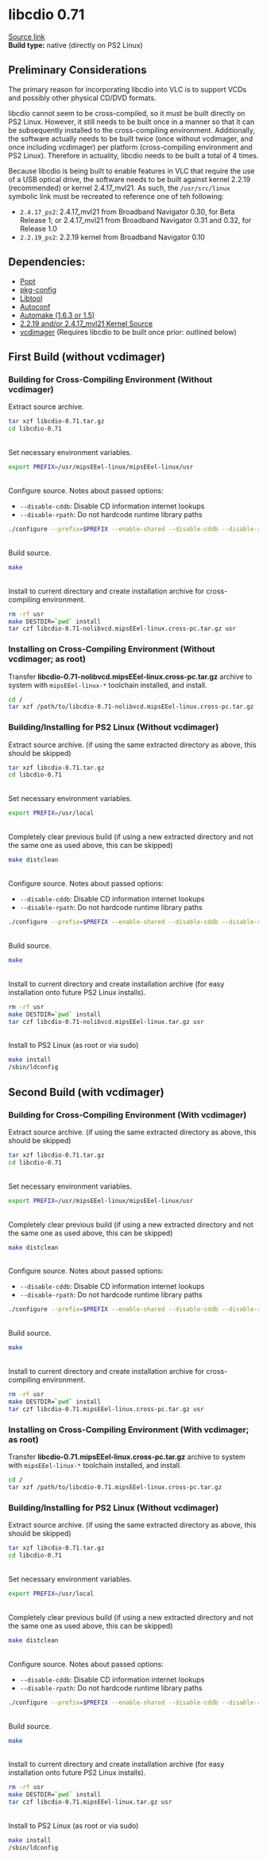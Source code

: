 # libcdio 0.71

[Source link](https://ftp.gnu.org/gnu/libcdio/libcdio-0.71.tar.gz)  
**Build type:** native (directly on PS2 Linux)

## Preliminary Considerations

The primary reason for incorporating libcdio into VLC is to support VCDs and possibly other physical CD/DVD formats.

libcdio cannot seem to be cross-compiled, so it must be built directly on PS2 Linux. However, it still needs to be built once in a manner so that it can be subsequently installed to the cross-compiling environment. Additionally, the software actually needs to be built twice (once without vcdimager, and once including vcdimager) per platform (cross-compiling environment and PS2 Linux). Therefore in actuality, libcdio needs to be built a total of 4 times.

Because libcdio is being built to enable features in VLC that require the use of a USB optical drive, the software needs to be built against kernel 2.2.19 (recommended) or kernel 2.4.17_mvl21. As such, the ```/usr/src/linux``` symbolic link must be recreated to reference one of teh following:
* ```2.4.17_ps2```: 2.4.17_mvl21 from Broadband Navigator 0.30, for Beta Release 1; or 2.4.17_mvl21 from Broadband Navigator 0.31 and 0.32, for Release 1.0
* ```2.2.19_ps2```: 2.2.19 kernel from Broadband Navigator 0.10

## Dependencies:

* [Popt](../../../Popt)
* [pkg-config](../../../pkg-config)
* [Libtool](../../../Libtool)
* [Autoconf](../../../Autoconf)
* [Automake (1.6.3 or 1.5)](../../../Automake)
* [2.2.19 and/or 2.4.17_mvl21 Kernel Source](../../../Kernel&#32;Source)
* [vcdimager](../vcdimager) (Requires libcdio to be built once prior: outlined below)

## First Build (without vcdimager)

### Building for Cross-Compiling Environment (Without vcdimager)

Extract source archive.
```bash
tar xzf libcdio-0.71.tar.gz
cd libcdio-0.71
```

&nbsp;  
Set necessary environment variables.
```bash
export PREFIX=/usr/mipsEEel-linux/mipsEEel-linux/usr
```

&nbsp;  
Configure source. Notes about passed options:
* ```--disable-cddb```: Disable CD information internet lookups
* ```--disable-rpath```: Do not hardcode runtime library paths
```bash
./configure --prefix=$PREFIX --enable-shared --disable-cddb --disable-rpath
```

&nbsp;  
Build source.
```bash
make
```

&nbsp;  
Install to current directory and create installation archive for cross-compiling environment.
```bash
rm -rf usr
make DESTDIR=`pwd` install
tar czf libcdio-0.71-nolibvcd.mipsEEel-linux.cross-pc.tar.gz usr
```

### Installing on Cross-Compiling Environment (Without vcdimager; as root)

Transfer **libcdio-0.71-nolibvcd.mipsEEel-linux.cross-pc.tar.gz** archive to system with ```mipsEEel-linux-*``` toolchain installed, and install.
```bash
cd /
tar xzf /path/to/libcdio-0.71-nolibvcd.mipsEEel-linux.cross-pc.tar.gz
```

### Building/Installing for PS2 Linux (Without vcdimager)

Extract source archive. (if using the same extracted directory as above, this should be skipped)
```bash
tar xzf libcdio-0.71.tar.gz
cd libcdio-0.71
```

&nbsp;  
Set necessary environment variables.
```bash
export PREFIX=/usr/local
```

&nbsp;  
Completely clear previous build (if using a new extracted directory and not the same one as used above, this can be skipped)
```bash
make distclean
```

&nbsp;  
Configure source. Notes about passed options:
* ```--disable-cddb```: Disable CD information internet lookups
* ```--disable-rpath```: Do not hardcode runtime library paths
```bash
./configure --prefix=$PREFIX --enable-shared --disable-cddb --disable-rpath
```

&nbsp;  
Build source.
```bash
make
```

&nbsp;  
Install to current directory and create installation archive (for easy installation onto future PS2 Linux installs).
```bash
rm -rf usr
make DESTDIR=`pwd` install
tar czf libcdio-0.71-nolibvcd.mipsEEel-linux.tar.gz usr
```

&nbsp;  
Install to PS2 Linux (as root or via sudo)
```bash
make install
/sbin/ldconfig
```

## Second Build (with vcdimager)

### Building for Cross-Compiling Environment (With vcdimager)

Extract source archive. (if using the same extracted directory as above, this should be skipped)
```bash
tar xzf libcdio-0.71.tar.gz
cd libcdio-0.71
```

&nbsp;  
Set necessary environment variables.
```bash
export PREFIX=/usr/mipsEEel-linux/mipsEEel-linux/usr
```

&nbsp;  
Completely clear previous build (if using a new extracted directory and not the same one as used above, this can be skipped)
```bash
make distclean
```

&nbsp;  
Configure source. Notes about passed options:
* ```--disable-cddb```: Disable CD information internet lookups
* ```--disable-rpath```: Do not hardcode runtime library paths
```bash
./configure --prefix=$PREFIX --enable-shared --disable-cddb --disable-rpath
```

&nbsp;  
Build source.
```bash
make
```

&nbsp;  
Install to current directory and create installation archive for cross-compiling environment.
```bash
rm -rf usr
make DESTDIR=`pwd` install
tar czf libcdio-0.71.mipsEEel-linux.cross-pc.tar.gz usr
```

### Installing on Cross-Compiling Environment (With vcdimager; as root)

Transfer **libcdio-0.71.mipsEEel-linux.cross-pc.tar.gz** archive to system with ```mipsEEel-linux-*``` toolchain installed, and install.
```bash
cd /
tar xzf /path/to/libcdio-0.71.mipsEEel-linux.cross-pc.tar.gz
```

### Building/Installing for PS2 Linux (Without vcdimager)

Extract source archive. (if using the same extracted directory as above, this should be skipped)
```bash
tar xzf libcdio-0.71.tar.gz
cd libcdio-0.71
```

&nbsp;  
Set necessary environment variables.
```bash
export PREFIX=/usr/local
```

&nbsp;  
Completely clear previous build (if using a new extracted directory and not the same one as used above, this can be skipped)
```bash
make distclean
```

&nbsp;  
Configure source. Notes about passed options:
* ```--disable-cddb```: Disable CD information internet lookups
* ```--disable-rpath```: Do not hardcode runtime library paths
```bash
./configure --prefix=$PREFIX --enable-shared --disable-cddb --disable-rpath
```

&nbsp;  
Build source.
```bash
make
```

&nbsp;  
Install to current directory and create installation archive (for easy installation onto future PS2 Linux installs).
```bash
rm -rf usr
make DESTDIR=`pwd` install
tar czf libcdio-0.71.mipsEEel-linux.tar.gz usr
```

&nbsp;  
Install to PS2 Linux (as root or via sudo)
```bash
make install
/sbin/ldconfig
```

